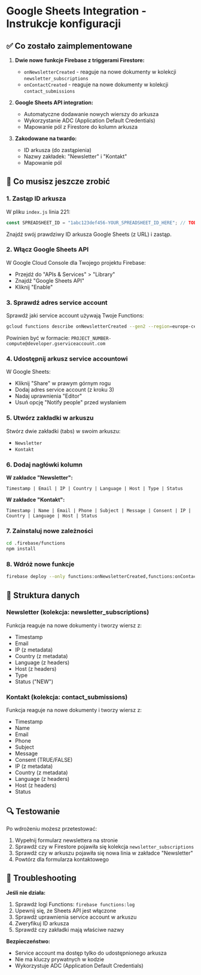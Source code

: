 # Google Sheets Integration - Instrukcje konfiguracji

## ✅ Co zostało zaimplementowane

1. **Dwie nowe funkcje Firebase z triggerami Firestore:**
   - `onNewsletterCreated` - reaguje na nowe dokumenty w kolekcji `newsletter_subscriptions`
   - `onContactCreated` - reaguje na nowe dokumenty w kolekcji `contact_submissions`

2. **Google Sheets API integration:**
   - Automatyczne dodawanie nowych wierszy do arkusza
   - Wykorzystanie ADC (Application Default Credentials)
   - Mapowanie pól z Firestore do kolumn arkusza

3. **Zakodowane na twardo:**
   - ID arkusza (do zastąpienia)
   - Nazwy zakładek: "Newsletter" i "Kontakt"
   - Mapowanie pól

## 🔧 Co musisz jeszcze zrobić

### 1. Zastąp ID arkusza
W pliku `index.js` linia 221:
```js
const SPREADSHEET_ID = "1abc123def456-YOUR_SPREADSHEET_ID_HERE"; // TODO: Replace with actual ID
```

Znajdź swój prawdziwy ID arkusza Google Sheets (z URL) i zastąp.

### 2. Włącz Google Sheets API
W Google Cloud Console dla Twojego projektu Firebase:
- Przejdź do "APIs & Services" > "Library"
- Znajdź "Google Sheets API"
- Kliknij "Enable"

### 3. Sprawdź adres service account
Sprawdź jaki service account używają Twoje Functions:
```bash
gcloud functions describe onNewsletterCreated --gen2 --region=europe-central2 --format="value(serviceConfig.serviceAccountEmail)"
```

Powinien być w formacie: `PROJECT_NUMBER-compute@developer.gserviceaccount.com`

### 4. Udostępnij arkusz service accountowi
W Google Sheets:
- Kliknij "Share" w prawym górnym rogu
- Dodaj adres service account (z kroku 3)
- Nadaj uprawnienia "Editor"
- Usuń opcję "Notify people" przed wysłaniem

### 5. Utwórz zakładki w arkuszu
Stwórz dwie zakładki (tabs) w swoim arkuszu:
- `Newsletter`
- `Kontakt`

### 6. Dodaj nagłówki kolumn

**W zakładce "Newsletter":**
```
Timestamp | Email | IP | Country | Language | Host | Type | Status
```

**W zakładce "Kontakt":**
```
Timestamp | Name | Email | Phone | Subject | Message | Consent | IP | Country | Language | Host | Status
```

### 7. Zainstaluj nowe zależności
```bash
cd .firebase/functions
npm install
```

### 8. Wdróż nowe funkcje
```bash
firebase deploy --only functions:onNewsletterCreated,functions:onContactCreated
```

## 📝 Struktura danych

### Newsletter (kolekcja: newsletter_subscriptions)
Funkcja reaguje na nowe dokumenty i tworzy wiersz z:
- Timestamp
- Email
- IP (z metadata)
- Country (z metadata)
- Language (z headers)
- Host (z headers)
- Type
- Status ("NEW")

### Kontakt (kolekcja: contact_submissions)
Funkcja reaguje na nowe dokumenty i tworzy wiersz z:
- Timestamp
- Name
- Email
- Phone
- Subject
- Message
- Consent (TRUE/FALSE)
- IP (z metadata)
- Country (z metadata)
- Language (z headers)
- Host (z headers)
- Status

## 🔍 Testowanie

Po wdrożeniu możesz przetestować:
1. Wypełnij formularz newslettera na stronie
2. Sprawdź czy w Firestore pojawiła się kolekcja `newsletter_subscriptions`
3. Sprawdź czy w arkuszu pojawiła się nowa linia w zakładce "Newsletter"
4. Powtórz dla formularza kontaktowego

## 🚨 Troubleshooting

**Jeśli nie działa:**
1. Sprawdź logi Functions: `firebase functions:log`
2. Upewnij się, że Sheets API jest włączone
3. Sprawdź uprawnienia service account w arkuszu
4. Zweryfikuj ID arkusza
5. Sprawdź czy zakładki mają właściwe nazwy

**Bezpieczeństwo:**
- Service account ma dostęp tylko do udostępnionego arkusza
- Nie ma kluczy prywatnych w kodzie
- Wykorzystuje ADC (Application Default Credentials)
